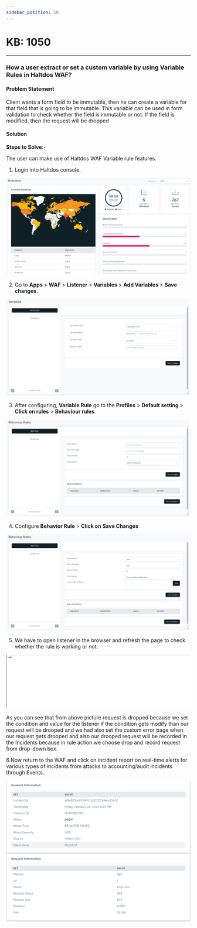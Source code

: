 ```yaml
---
sidebar_position: 50
---
```


# KB: 1050

---

### **How a user extract or set a custom variable by using Variable Rules in Haltdos WAF?**

#### **Problem Statement**

Client wants a form field to be immutable, then he can create a variable for that field that is going to be immutable. This variable can be used in form validation to check whether the field is immutable or not. If the field is modified, then the request will be dropped

#### **Solution**

**Steps to Solve**:-

The user can make use of Haltdos WAF Variable rule features.

1. Login into Haltdos console.

![kb-1050](/img/waf/v8/kb/kb_1050_overview.png)

2. Go to **Apps** > **WAF** > **Listener** > **Variables** > **Add Variables** > **Save changes**.

![kb-1050](/img/waf/v8/kb/kb_1050_variable_rule.png)

3. After configuring, **Variable Rule** go to the **Profiles** > **Default setting** > **Click on rules** > **Behaviour rules**.

![kb-1050](/img/waf/v8/kb/kb_1050_behaviour_rule.png)

4. Configure **Behavior Rule** > **Click on Save Changes**

![kb-1050](/img/waf/v8/kb/kb_1050_behaviour_rule_conf.png)

5. We have to open listener in the browser and refresh the page to check whether the rule is working or not.

![kb-1050](/img/waf/v6/kb/be1.png)


As you can see that from above picture request is dropped because we set the condition and value for the listener if the condition gets modify than our request will be drooped and we had also set the custom error page when our request gets drooped and also our drooped request will be recorded in the Incidents because in rule action we choose drop and record request from drop-down box.

6.Now return to the WAF and click on incident report on real-time alerts for various types of incidents from attacks to accounting/audit incidents through Events. 

![kb-1049](/img/waf/v8/kb/kb_1050_incident.png)





